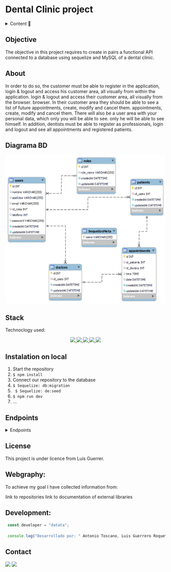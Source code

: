 # Dental Clinic project

<details>
  <summary>Content 📝</summary>
  <ol>
    <li><a href="#objective">Objective</a></li>
    <li><a href="#about">About</a></li>
    <li><a href="#stack">Stack</a></li>
    <li><a href="#diagrama-bd">Diagrama</a></li>
    <li><a href="#instalation-on-local">Instalation on local</a></li>
    <li><a href="#endpoints">Endpoints</a></li>
    <li><a href="#license">License</a></li>
    <li><a href="#development">Development</a></li>
    <li><a href="#contact">Contact</a></li>
  </ol>
</details>

## Objective
The objective in this project requires to create in pairs a functional API connected to a database using sequelize and MySQL of a dental clinic.

## About
In order to do so, the customer must be able to register in the application, login & logout and access his customer area, all visually from within the application.
login & logout and access their customer area, all visually from the browser.
browser. In their customer area they should be able to see a list of future appointments, create, modify and cancel them.
appointments, create, modify and cancel them.
There will also be a user area with your personal data, which only you will be able to see.
only he will be able to see himself.
In addition, dentists must be able to register as professionals,
login and logout and see all appointments and registered patients.

## Diagrama BD
!['imagen-db'](./_img/database.png)


## Stack
Technoclogy used:
<div align="center">
<a href="https://sequelize.org/">
    <img src= "https://img.shields.io/badge/sequelize-323330?style=for-the-badge&logo=sequelize&logoColor=white"/>
</a>
<a href="https://www.expressjs.com/">
    <img src= "https://img.shields.io/badge/express.js-%23404d59.svg?style=for-the-badge&logo=express&logoColor=%2361DAFB"/>
</a>
<a href="https://nodejs.org/es/">
    <img src= "https://img.shields.io/badge/node.js-026E00?style=for-the-badge&logo=node.js&logoColor=white"/>
</a>
<a href="https://developer.mozilla.org/es/docs/Web/JavaScript">
    <img src= "https://img.shields.io/badge/javascipt-EFD81D?style=for-the-badge&logo=javascript&logoColor=black"/>
</a>
<a href="https://www.mysql.com/">
    <img src= "https://img.shields.io/badge/MySQL-00000F?style=for-the-badge&logo=mysql&logoColor=white"/>
</a>

 </div>



## Instalation on local
1. Start the repository
2. ` $ npm install `
3. Connect our repository to the database
4. ``` $ Sequelize: db:migration ``` 
5. ``` $ Sequelize: de:seed``` 
6. ``` $ npm run dev ``` 
7. ...

## Endpoints
<details>
<summary>Endpoints</summary>

- AUTH

  - REGISTER USER

          POST http://localhost:3000/auth/register

    body:

    ```js
        {
            "nombre": "Michael",
            "apellidos": "Scot",
            "email": "dunder@dunder.com",
            "telefono": "686543765",
            "password": "12345678"
        }
    ```
  - REGISTER DOCTOR (ADMIN)

          POST http://localhost:3000/auth/register

    body:

    ```js
        {
         "nombre": "Michael",
         "apellidos": "Scott",
         "email": "mifflin@mifflin.com",
         "telefono": "68747444",
         "password": "ryan1234"
         
    }
    ```


  - LOGIN

          POST http://localhost:3000/auth/login

    body:

    ```js
        {
            "email": "jimmy@jimmy.com",
            "password": "12345678"
        }
    ```

- USERS

  - SHOW PATIENT PROFILE (USE TOKEN)

         GET http://localhost:3000/users/profile

  - MODIFY USER (USAR TOKEN)

          PUT http://localhost:3000/users/profile/update

    body:

    ```js
    {
        "nombre": "Michael",
        "apellidos": "Scott",
        "email": "mifflin@mifflin",
        "telefono": "618560718",
        "password": "ryan123"
    }
    ```

  - CHECK APPOINTMENTS AS A PATIENT (USAR TOKEN)

          GET http://localhost:3000/users/appointments/checkall

  - CHECK APPOINTMENTS AS A DOCTOR (USAR TOKEN)

          GET http://localhost:3000/users/appointments/checkall/doctor

  - SHOW ALL PATIENTS AS ADMIN (USAR TOKEN)

          GET http://localhost:3000/users/profile/checkallpatients

  - SHOW ALL DOCTOR AS ADMIN (USAR TOKEN)

          GET http://localhost:3000/users/profile/checkalldoctors

- APPOINTMENTS

  - CREATE APPOINTMENT AS PATIENT (USAR TOKEN)

        POST http://localhost:3000/appointments/createappointment

  - DELETE APPOINTMENT AS PATIENT (USAR TOKEN Y PASAR ID DE CITA)

        DELETE http://localhost:3000/appointments/deleteappointment/:id

  - MODIFY APPOINTMENT AS PATIENT (USAR TOKEN Y PASAR ID DE CITA)

        PUT http://localhost:3000/appointments/updateappointment/:id

</details>

## License
This project is under licence from Luis Guerrer.

## Webgraphy:
To achieve my goal I have collected information from:

link to repositories
link to documentation of external libraries

## Development:

``` js
 const developer = "datata";

 console.log("Desarrollado por: " Antonio Toscano, Luis Guerrero Roquett);
```  



## Contact
<a href="https://github.com/luisroquett" target="_blank"><img src="https://img.shields.io/badge/github-24292F?style=for-the-badge&logo=github&logoColor=green" target="_blank"></a> 
<a href = "mailto:luisguerreroroquett@gmail.com"><img src="https://img.shields.io/badge/Gmail-C6362C?style=for-the-badge&logo=gmail&logoColor=white" target="_blank"></a>